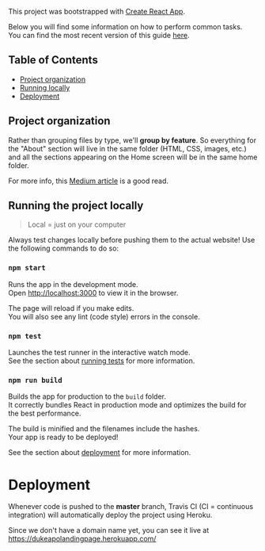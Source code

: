 This project was bootstrapped with [Create React App](https://github.com/facebookincubator/create-react-app).

Below you will find some information on how to perform common tasks.<br>
You can find the most recent version of this guide [here](https://github.com/facebookincubator/create-react-app/blob/master/packages/react-scripts/template/README.md).

## Table of Contents
- [Project organization](#project-organization)
- [Running locally](#running-the-project-locally)
- [Deployment](#deployment)

## Project organization

Rather than grouping files by type, we'll **group by feature**. So everything for the "About" section will live in the same folder (HTML, CSS, images, etc.) and all the sections appearing on the Home screen will be in the same home folder.

For more info, this [Medium article](https://medium.com/@alexmngn/how-to-better-organize-your-react-applications-2fd3ea1920f1) is a good read.

## Running the project locally

> Local = just on your computer

Always test changes locally before pushing them to the actual website! Use the following commands to do so:

### `npm start`

Runs the app in the development mode.<br>
Open [http://localhost:3000](http://localhost:3000) to view it in the browser.

The page will reload if you make edits.<br>
You will also see any lint (code style) errors in the console.

### `npm test`

Launches the test runner in the interactive watch mode.<br>
See the section about [running tests](#running-tests) for more information.

### `npm run build`

Builds the app for production to the `build` folder.<br>
It correctly bundles React in production mode and optimizes the build for the best performance.

The build is minified and the filenames include the hashes.<br>
Your app is ready to be deployed!

See the section about [deployment](#deployment) for more information.

# Deployment

Whenever code is pushed to the **master** branch, Travis CI (CI = continuous integration) will automatically deploy the project using Heroku.

Since we don't have a domain name yet, you can see it live at https://dukeapolandingpage.herokuapp.com/
